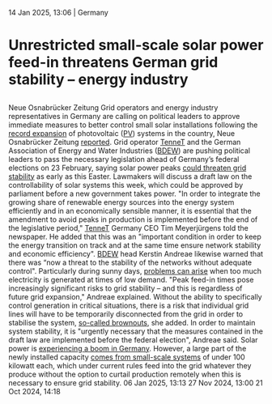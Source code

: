 14 Jan 2025, 13:06
| 
Germany
# Unrestricted small-scale solar power feed-in threatens German grid stability – energy industry
## 
Neue Osnabrücker Zeitung
Grid operators and energy industry representatives in Germany are calling on political leaders to approve immediate measures to better control small solar installations following the [record expansion](https://www.cleanenergywire.org/news/german-solar-capacity-breaches-100-gigawatts-industry-association) of photovoltaic ([PV](https://www.cleanenergywire.org/glossary/letter_p#pv)) systems in the country, Neue Osnabrücker Zeitung [reported](https://www.presseportal.de/pm/58964/5948427). Grid operator [TenneT](https://www.cleanenergywire.org/experts/tennet) and the German Association of Energy and Water Industries ([BDEW](https://www.cleanenergywire.org/experts/bdew-german-association-energy-and-water-industries)) are pushing political leaders to pass the necessary legislation ahead of Germany’s federal elections on 23 February, saying solar power peaks [could threaten grid stability](https://www.noz.de/deutschland-welt/politik/bundestagswahl/artikel/auf-einmal-zu-viel-oeko-strom-politik-will-pv-anlagen-fernsteuern-48201948) as early as this Easter.
Lawmakers will discuss a draft law on the controllability of solar systems this week, which could be approved by parliament before a new government takes power. "In order to integrate the growing share of renewable energy sources into the energy system efficiently and in an economically sensible manner, it is essential that the amendment to avoid peaks in production is implemented before the end of the legislative period," [TenneT](https://www.cleanenergywire.org/experts/tennet) Germany CEO Tim Meyerjürgens told the newspaper. He added that this was an "important condition in order to keep the energy transition on track and at the same time ensure network stability and economic efficiency".
[BDEW](https://www.cleanenergywire.org/experts/bdew-german-association-energy-and-water-industries) head Kerstin Andreae likewise warned that there was “now a threat to the stability of the networks without adequate control". Particularly during sunny days, [problems can arise](https://www.cleanenergywire.org/news/germany-adds-record-175-gw-solar-pv-2024-small-scale-units-problematic) when too much electricity is generated at times of low demand. "Peak feed-in times pose increasingly significant risks to grid stability – and this is regardless of future grid expansion," Andreae explained.
Without the ability to specifically control generation in critical situations, there is a risk that individual grid lines will have to be temporarily disconnected from the grid in order to stabilise the system, [so-called brownouts](https://www.cleanenergywire.org/factsheets/blackout-or-gas-shortage-how-would-germany-deal-energy-emergency), she added. In order to maintain system stability, it is "urgently necessary that the measures contained in the draft law are implemented before the federal election", Andreae said.
Solar power is [experiencing a boom in Germany](https://www.cleanenergywire.org/news/german-solar-capacity-breaches-100-gigawatts-industry-association). However, a large part of the newly installed capacity [comes from small-scale systems](https://www.cleanenergywire.org/news/germany-adds-record-175-gw-solar-pv-2024-small-scale-units-problematic) of under 100 kilowatt each, which under current rules feed into the grid whatever they produce without the option to curtail production remotely when this is necessary to ensure grid stability.
06 Jan 2025, 13:13
27 Nov 2024, 13:00
21 Oct 2024, 14:18